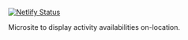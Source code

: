 [![Netlify Status](https://api.netlify.com/api/v1/badges/7c1bdcd5-496c-43b5-9485-301ba2dbbabe/deploy-status)](https://app.netlify.com/sites/outdoor-availabilities/deploys)

Microsite to display activity availabilities on-location.
